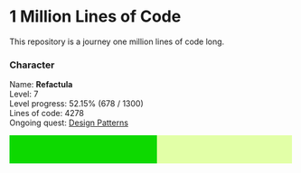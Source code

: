 1 Million Lines of Code
=======================

This repository is a journey one million lines of code long. 

### Character

Name: **Refactula**  
Level: 7  
Level progress: 52.15% (678 / 1300)  
Lines of code: 4278  
Ongoing quest: [Design Patterns](DesignPatterns/DesignPatterns.md)

![Alt](ProgressBar/export/Progress.png "Progress: 52.15%")
